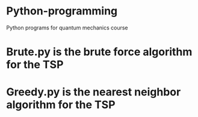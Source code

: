 # Python-programming

Python programs for quantum mechanics course 

# Brute.py is the brute force algorithm for the TSP 
# Greedy.py is the nearest neighbor algorithm for the TSP 

